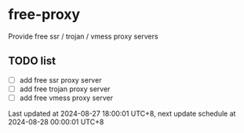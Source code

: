 
# free-proxy
Provide free ssr / trojan / vmess proxy servers


## TODO list
- [ ] add free ssr proxy server
- [ ] add free trojan proxy server
- [ ] add free vmess proxy server

Last updated at 2024-08-27 18:00:01 UTC+8, next update schedule at 2024-08-28 00:00:01 UTC+8

